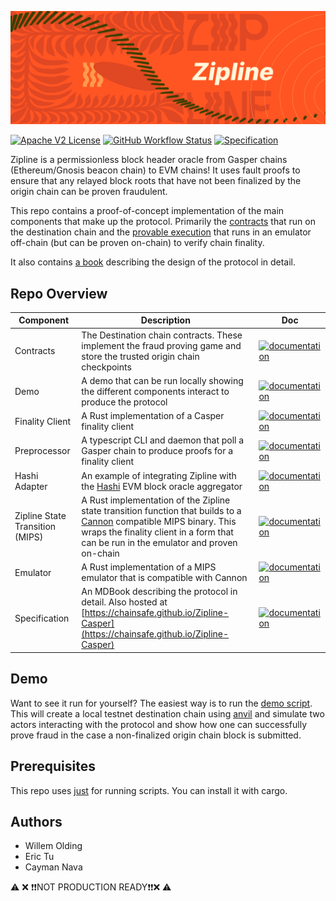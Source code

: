 ![](./specification/src/graphics/banner.png)

[![Apache V2 License](https://img.shields.io/github/license/ChainSafe/Zipline-Casper.svg?style=for-the-badge)](https://github.com/ChainSafe/Zipline-Casper/blob/main/LICENSE)
[![GitHub Workflow Status](https://img.shields.io/github/actions/workflow/status/ChainSafe/Zipline-Casper/zipline.yml?style=for-the-badge)](https://github.com/ChainSafe/Zipline-Casper/actions)
[![Specification](https://img.shields.io/badge/doc-book-green?style=for-the-badge)](https://chainsafe.github.io/Zipline-Casper/)

Zipline is a permissionless block header oracle from Gasper chains (Ethereum/Gnosis beacon chain) to EVM chains! It uses fault proofs to ensure that any relayed block roots that have not been finalized by the origin chain can be proven fraudulent.

This repo contains a proof-of-concept implementation of the main components that make up the protocol. Primarily the [contracts](./contracts) that run on the destination chain and the [provable execution](./zipline-state-transition-mips/) that runs in an emulator off-chain (but can be proven on-chain) to verify chain finality.

It also contains [a book](https://chainsafe.github.io/Zipline-Casper/) describing the design of the protocol in detail. 

## Repo Overview

| Component | Description | Doc |
| -------- | -------- | -------- |
| Contracts     | The Destination chain contracts. These implement the fraud proving game and store the trusted origin chain checkpoints   | [![documentation](https://img.shields.io/badge/readme-blue)](./contracts)  |
| Demo | A demo that can be run locally showing the different components interact to produce the protocol | [![documentation](https://img.shields.io/badge/readme-blue)](./demo)
| Finality Client | A Rust implementation of a Casper finality client | [![documentation](https://img.shields.io/badge/readme-blue)](./finality-client) |
Preprocessor | A typescript CLI and daemon that poll a Gasper chain to produce proofs for a finality client | [![documentation](https://img.shields.io/badge/readme-blue)](./preprocessor) |
Hashi Adapter | An example of integrating Zipline with the [Hashi](https://github.com/gnosis/hashi) EVM block oracle aggregator | [![documentation](https://img.shields.io/badge/readme-blue)](./hashi-adapter) | 
Zipline State Transition (MIPS) | A Rust implementation of the Zipline state transition function that builds to a [Cannon](https://github.com/ethereum-optimism/cannon) compatible MIPS binary. This wraps the finality client in a form that can be run in the emulator and proven on-chain | [![documentation](https://img.shields.io/badge/readme-blue)](./zipline-state-transition-mips) | 
Emulator | A Rust implementation of a MIPS emulator that is compatible with Cannon | [![documentation](https://img.shields.io/badge/readme-blue)](./emulator) | 
Specification | An MDBook describing the protocol in detail. Also hosted at [https://chainsafe.github.io/Zipline-Casper](https://chainsafe.github.io/Zipline-Casper) | [![documentation](https://img.shields.io/badge/readme-blue)](https://chainsafe.github.io/Zipline-Casper) |

## Demo

Want to see it run for yourself? The easiest way is to run the [demo script](./demo). This will create a local testnet destination chain using [anvil](https://book.getfoundry.sh/reference/anvil/) and simulate two actors interacting with the protocol and show how one can successfully prove fraud in the case a non-finalized origin chain block is submitted.

## Prerequisites

This repo uses [just](https://github.com/casey/just) for running scripts. You can install it with cargo.

## Authors

- Willem Olding
- Eric Tu
- Cayman Nava

⚠️ ❌ ❗️❗️NOT PRODUCTION READY❗️❗️❌ ⚠️

